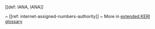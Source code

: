 [[def: IANA, IANA]]

~ [[ref: internet-assigned-numbers-authority]]
~ More in <a href="https://weboftrust.github.io/WOT-terms/docs/glossary/IANA">extended KERI glossary</a>
